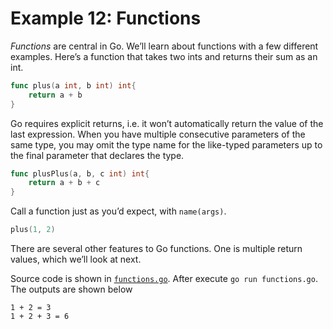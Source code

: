 # Example 12: Functions

_Functions_ are central in Go. We’ll learn about functions with a few different examples. Here’s a function that takes two ints and returns their sum as an int.

```go
func plus(a int, b int) int{
    return a + b
}
```
Go requires explicit returns, i.e. it won’t automatically return the value of the last expression. When you have multiple consecutive parameters of the same type, you may omit the type name for the like-typed parameters up to the final parameter that declares the type.
```go
func plusPlus(a, b, c int) int{
    return a + b + c
}
```
Call a function just as you’d expect, with `name(args)`.
```go
plus(1, 2)
```
There are several other features to Go functions. One is multiple return values, which we’ll look at next.

Source code is shown in [`functions.go`](https://github.com/luangtatipsy/go-by-example/blob/main/12-functions/functions.go). After execute `go run functions.go`. The outputs are shown below
```
1 + 2 = 3
1 + 2 + 3 = 6
```